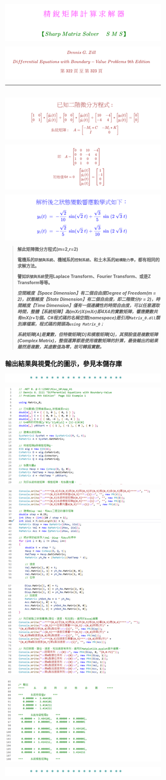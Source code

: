 <!--    ConsoleApp41      -->

![](Images/09-22-01.png)  

<!--     
#
# \[{   \color{Fuchsia} 精\;銳\;矩\;陣\;計\;算\;求\;解\;器  }\]  
## \[{  \color{Green}  【Sharp \; Matrix \; Solver \quad \; S\; M\; S】 }\]
-->  

![](Images/11-02-01.png)  
<!--    
#### \[{  \color{Brown} Dennis \; G. \; Zill  }\]
#### \[{  \color{Brown} Differential\; Equations \; with \; Boundary-Value \; Problems \; 9th \; Edition  }\]   
#### \[{  \color{Brown} 第 \; 322 \; 頁 \; 至 \; 第 \; 323 \; 頁  }\]
# 
-->  

---  

#  
![](Images/11-02-02.png)  
<!--    
### \[{   \color{Brown} 已知二階微分方程式 : }\] 
##### \[{  \color{Brown}  \begin{bmatrix} 1 & 0 \\ 0 & 1 \end{bmatrix} \ast \begin{bmatrix} \ddot{y_0}(t) \\ \ddot{y_1}(t) \end{bmatrix} + \begin{bmatrix} 0 & 0\\ 0 & 0 \end{bmatrix} \ast \begin{bmatrix} \dot{y_0}(t) \\ \dot{y_1}(t) \end{bmatrix} + \begin{bmatrix} 10 & -4\\ -4 & 4 \end{bmatrix} \ast \begin{bmatrix} y_0(t) \\ y_1(t) \end{bmatrix}= \begin{bmatrix} 0 \\ 0 \end{bmatrix}  }\] 
#####  \[{   \color{Brown} 系統矩陣: \quad A = \begin{bmatrix} -M_i\ast C & -M_i\ast K \\ I & 0 \end{bmatrix}  }\] 
-->  


![](Images/11-02-03.png)  
<!--   
#####  \[{   \color{Brown} 即 \quad A = \begin{bmatrix} 0 & 0 & 10 & -4 \\ 0 & 0 & -4 & 4 \\ 1 & 0 & 0 & 0 \\ 0 & 1 & 0 & 0 \end{bmatrix} }\]
##### \[{   \color{Brown} 初始值@t = 0 \quad \begin{bmatrix} \dot{y_0}(t)\\ \dot{y_1}(t)\\ y_0(t)\\ y_1(t) \end{bmatrix} = \begin {bmatrix} 1 \\ -1 \\ 0 \\ 0  \end{bmatrix}   }\] 
-->  

![](Images/11-01-03.png)  
<!--    
###  \[{  \color{Blue}  解析後之狀態變數響應數學式如下 ：  }\]
####  \[{  \color{Blue} y_0(t) \; = \; - \frac { \sqrt 2 } { 10 } \; \sin ( \sqrt{2} \; t ) + \frac {\sqrt 3} {5} \; \sin \; ( 2 \; \sqrt 3 \; t )     }\]
####  \[{  \color{Blue} y_1(t) \; = \; - \frac { \sqrt 2 } {5} \; \sin ( \sqrt{2} \; t ) + \frac {\sqrt 3} {10} \; \sin \; ( 2 \; \sqrt 3 \; t )     }\]
-->

> **解此矩陣微分方程式(m=2,r=2)**
>
> **電機系的```訊號與系統```、機械系的```控制系統```、和土木系的```結構動力學```，都有相同的求解方法。**
>
> **譬如```訊號與系統```使用Laplace Transform、Fourier Transform、或是Z Transform等等。**
>
>
> ***空間維度【Space Dimension】有二個自由度Degree of Freedom(m = 2)，狀態維度【State Dimension】有二個自由度，即二階微分(r = 2)，時間維度【Time Dimension】僅有一個連續性的時間自由度，可以任意選取時間，整體【系統矩陣】為(mXr)X(mXr)即4X4的實數矩陣，響應變數共有mX(r+1)個。C#程式碼的名稱空間(namespace)是引用```Matrix_0.dll```類別庫檔案，程式碼的開頭為```using Matrix_0；```***
>
> ***系統矩陣[A]是實數，但特徵矩陣[D]和模態矩陣[Q]，其預設值是複數矩陣(Complex Matrix)，整個運算都是使用複數矩陣的計算，最後輸出的結果雖然是複數，其虛數值為零，故可轉爲實數。***  
>
>
## 輸出結果與視覺化的圖示，參見本儲存庫  

![](Images/Asterisk_01.png)

![](Images/25-04-09-01.png)

![](Images/25-04-09-02.png)

![](Images/25-04-09-03.png)

![](Images/25-04-09-04.png)

![](Images/Asterisk_01.png)

##
